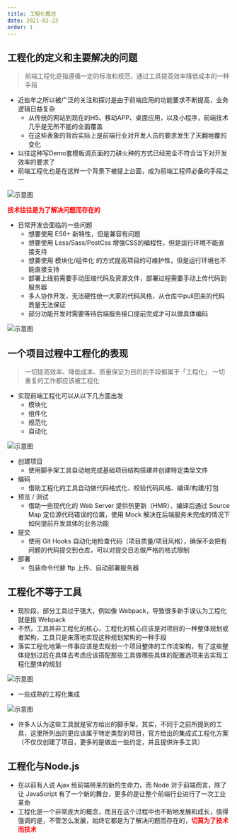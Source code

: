 ```yaml
---
title: 工程化概述
date: 2021-02-23
order: 1
---
```


## 工程化的定义和主要解决的问题

> 前端工程化是指遵循一定的标准和规范，通过工具提高效率降低成本的一种手段

- 近些年之所以被广泛的关注和探讨是由于前端应用的功能要求不断提高，业务逻辑日益复杂
  - 从传统的网站到现在的H5、移动APP、桌面应用，以及小程序，前端技术几乎是无所不能的全面覆盖
  - 在这些表象的背后实际上是前端行业对开发人员的要求发生了天翻地覆的变化
- 以往这种写Demo套模板调页面的刀耕火种的方式已经完全不符合当下对开发效率的要求了
- 前端工程化也是在这样一个背景下被提上台面，成为前端工程师必备的手段之一

![示意图](https://cdn.jsdelivr.net/gh/zxwin0125/image-repo/img/Engineering/01.png)

**<font color=red>技术往往是为了解决问题而存在的</font>**

- 日常开发会面临的一些问题
  - 想要使用 ES6+ 新特性，但是兼容有问题
  - 想要使用 Less/Sass/PostCss 增强CSS的编程性，但是运行环境不能直接支持
  - 想要使用 模块化/组件化 的方式提高项目的可维护性，但是运行环境也不能直接支持
  - 部署上线前需要手动压缩代码及资源文件，部署过程需要手动上传代码到服务器
  - 多人协作开发，无法硬性统一大家的代码风格，从仓库中pull回来的代码质量无法保证
  - 部分功能开发时需要等待后端服务接口提前完成才可以做具体编码

![示意图](https://cdn.jsdelivr.net/gh/zxwin0125/image-repo/img/Engineering/02.png)

## 一个项目过程中工程化的表现

> 一切提高效率、降低成本、质量保证为目的的手段都属于「工程化」
> 一切重复的工作都应该被工程化

- 实现前端工程化可以从以下几方面出发
  - 模块化
  - 组件化
  - 规范化
  - 自动化

![示意图](https://cdn.jsdelivr.net/gh/zxwin0125/image-repo/img/Engineering/03.png)

- 创建项目
  - 使用脚手架工具自动地完成基础项目结构搭建并创建特定类型文件
- 编码
  - 借助工程化的工具自动做代码格式化、校验代码风格、编译/构建/打包
- 预览 / 测试
  - 借助一些现代化的 Web Server 提供热更新（HMR）、编译后通过 Source Map 定位源代码错误的位置，使用 Mock 解决在后端服务未完成的情况下如何提前开发具体的业务功能
- 提交
  - 使用 Git Hooks 自动化地检查代码（项目质量/项目风格），确保不会把有问题的代码提交到仓库，可以对提交日志做严格的格式限制
- 部署
  - 包装命令代替 ftp 上传、自动部署服务器

## 工程化不等于工具

- 现阶段，部分工具过于强大，例如像 Webpack，导致很多新手误认为工程化就是指 Webpack
- 不然，工具并非工程化的核心，工程化的核心应该是对项目的一种整体规划或者架构，工具只是来落地实现这种规划架构的一种手段
- 落实工程化地第一件事应该是去规划一个项目整体的工作流架构，有了这些整体规划过后在具体去考虑应该搭配那些工具做哪些具体的配置选项来去实现工程化整体的规划

![示意图](https://cdn.jsdelivr.net/gh/zxwin0125/image-repo/img/Engineering/04.png)

- 一些成熟的工程化集成

![示意图](https://cdn.jsdelivr.net/gh/zxwin0125/image-repo/img/Engineering/05.png)

- 许多人认为这些工具就是官方给出的脚手架，其实，不同于之前所提到的工具，这里所列出的更应该属于特定类型的项目，官方给出的集成式工程化方案（不仅仅创建了项目，更多的是做出一些约定，并且提供许多工具）

## 工程化与Node.js

- 在以前有人说 Ajax 给前端带来的新的生命力，而 Node 对于前端而言，除了让 JavaScript 有了一个新的舞台，更多的是让整个前端行业进行了一次工业革命
- 工程化是一个非常庞大的概念，而且在这个过程中也不断地发展和成长，值得强调的是，不管怎么发展，始终它都是为了解决问题而存在的，**<font color=red>切莫为了技术而技术</font>**
